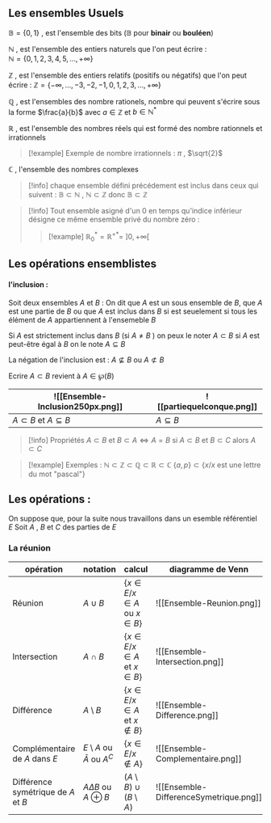 ## Les ensembles Usuels 

$\mathbb{B} = \{0, 1\}$ , est l'ensemble des bits ($\mathbb{B}$ pour __binair__ ou __bouléen__)

$\mathbb{N}$ , est l'ensemble des entiers naturels que l'on peut écrire :  
$\mathbb{N} = \{0, 1, 2, 3,  4, 5, \dots, +\infty\}$

$\mathbb{Z}$ , est l'ensemble des entiers relatifs (positifs ou négatifs) que l'on peut écrire : $\mathbb{Z} = \{-\infty, \dots, -3, -2, -1, 0, 1, 2, 3, \dots, +\infty\}$ 

$\mathbb{Q}$ , est l'ensembles des nombre rationels, nombre qui peuvent s'écrire sous la forme 
$\frac{a}{b}$ avec $a \in \mathbb{Z}$ et $b \in \mathbb{N}^*$ 

$\mathbb{R}$ , est l'ensemble des nombres réels qui est formé des nombre rationnels et irrationnels
>[!example] Exemple de nombre irrationnels : $\pi$ , $\sqrt{2}$

$\mathbb{C}$ , l'ensemble des nombres complexes

>[!info]  chaque ensemble défini précédement est inclus dans ceux qui suivent : $\mathbb{B} \subset \mathbb{N}$ ,  $\mathbb{N} \subset \mathbb{Z}$ donc $\mathbb{B} \subset \mathbb{Z}$

>[!info] Tout ensemble asigné d'un $0$ en temps qu'indice inférieur désigne ce même ensemble privé du nombre zéro :
>>[!example] $\mathbb{R}^*_0 = \mathbb{R}^{+*} =\ ]0, +\infty[$

## Les opérations ensemblistes

#### l'inclusion :

Soit deux ensembles $A$ et $B$ :
On dit que $A$ est un sous ensemble de $B$, que $A$ est une partie de $B$ ou que $A$ est inclus dans $B$ si est seuelement si tous les élément de $A$ appartiennent à l'ensemeble $B$

Si $A$ est strictement inclus dans $B$ (si $A \neq B$ ) on peux le noter $A \subset B$
si $A$ est peut-être égal à $B$ on le note $A \subseteq B$ 

La négation de l'inclusion est : $A \nsubseteq B$ ou $A ⊄ B$

Ecrire $A \subset B$ revient à $A \in \wp(B)$

| ![[Ensemble-Inclusion250px.png]] | ![[partiequelconque.png]] |
| -------------------------------- | ------------------------- |
| $A\subset B$ et $A \subseteq B$  | $A \subseteq B$           |

>[!info] Propriétés
>$A \subset B \text{ et } B \subset A \iff A=B$
> si $A \subset B \text{ et } B \subset C \text{ alors } A \subset C$

>[!example] Exemples :
>$\mathbb{N} \subset \mathbb{Z} \subset \mathbb{Q} \subset \mathbb{R} \subset \mathbb{C}$
>$\{a, p\} \subset \{x / x \text{ est une lettre du mot "pascal"} \}$

## Les opérations :

On suppose que, pour la suite nous travaillons dans un esemble référentiel $E$
Soit $A$ , $B$ et $C$ des parties de $E$

### La réunion

| opération                           | notation                             | calcul                                          | diagramme de Venn              |
| ----------------------------------- | ------------------------------------ | ----------------------------------------------- | ------------------------------ |
| Réunion                             | $A \cup B$                           | $\{x \in E / x \in A \text{ ou } x \in B\}$     | ![[Ensemble-Reunion.png]]      |
| Intersection                        | $A \cap B$                           | $\{x \in E / x \in A \text{ et } x \in B \}$    | ![[Ensemble-Intersection.png]] |
| Différence                          | $A \setminus B$                      | $\{x \in E / x \in A \text{ et } x \notin B \}$ | ![[Ensemble-Difference.png]]   |
| Complémentaire de $A$ dans $E$      | $E \setminus A$ ou $\bar A$ ou $A^C$ | $\{x \in E / x \notin A\}$                      | ![[Ensemble-Complementaire.png]]                               |
| Différence symétrique de $A$ et $B$ | $A \Delta B$ ou $A \oplus B$         | $(A \setminus B) \cup (B \setminus A)$          |![[Ensemble-DifferenceSymetrique.png]]                                |
